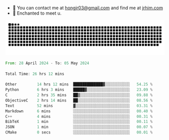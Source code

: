 - 📧 You can contact me at hongjr03@gmail.com and find me at [jrhim.com](https://jrhim.com/)
- 💜 Enchanted to meet u.

![snake_animation](https://raw.githubusercontent.com/hongjr03/hongjr03/output/github-contribution-grid-snake.svg)

<!--START_SECTION:waka-->

```rust
From: 28 April 2024 - To: 05 May 2024

Total Time: 26 hrs 12 mins

Other         14 hrs 12 mins  █████████████▓░░░░░░░░░░░   54.25 %
Python        6 hrs 3 mins    █████▓░░░░░░░░░░░░░░░░░░░   23.09 %
C             2 hrs 35 mins   ██▒░░░░░░░░░░░░░░░░░░░░░░   09.88 %
ObjectiveC    2 hrs 14 mins   ██░░░░░░░░░░░░░░░░░░░░░░░   08.56 %
Text          52 mins         ▓░░░░░░░░░░░░░░░░░░░░░░░░   03.31 %
Markdown      6 mins          ░░░░░░░░░░░░░░░░░░░░░░░░░   00.40 %
C++           4 mins          ░░░░░░░░░░░░░░░░░░░░░░░░░   00.31 %
BibTeX        1 min           ░░░░░░░░░░░░░░░░░░░░░░░░░   00.11 %
JSON          1 min           ░░░░░░░░░░░░░░░░░░░░░░░░░   00.07 %
CMake         0 secs          ░░░░░░░░░░░░░░░░░░░░░░░░░   00.01 %
```

<!--END_SECTION:waka-->
